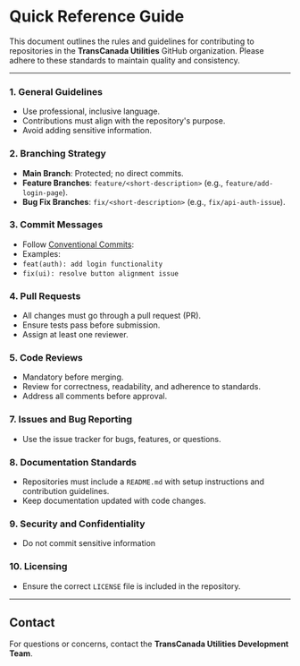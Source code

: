 # **Quick Reference Guide**

This document outlines the rules and guidelines for contributing to repositories in the **TransCanada Utilities** GitHub organization. Please adhere to these standards to maintain quality and consistency.

---

### **1. General Guidelines**
- Use professional, inclusive language.
- Contributions must align with the repository's purpose.
- Avoid adding sensitive information.

### **2. Branching Strategy**
- **Main Branch**: Protected; no direct commits.
- **Feature Branches**: `feature/<short-description>` (e.g., `feature/add-login-page`).
- **Bug Fix Branches**: `fix/<short-description>` (e.g., `fix/api-auth-issue`).

### **3. Commit Messages**
- Follow [Conventional Commits](https://www.conventionalcommits.org/):
- Examples:
- `feat(auth): add login functionality`
- `fix(ui): resolve button alignment issue`

### **4. Pull Requests**
- All changes must go through a pull request (PR).
- Ensure tests pass before submission.
- Assign at least one reviewer.

### **5. Code Reviews**
- Mandatory before merging.
- Review for correctness, readability, and adherence to standards.
- Address all comments before approval.

### **7. Issues and Bug Reporting**
- Use the issue tracker for bugs, features, or questions.

### **8. Documentation Standards**
- Repositories must include a `README.md` with setup instructions and contribution guidelines.
- Keep documentation updated with code changes.

### **9. Security and Confidentiality**
- Do not commit sensitive information

### **10. Licensing**
- Ensure the correct `LICENSE` file is included in the repository.

---

## **Contact**
For questions or concerns, contact the **TransCanada Utilities Development Team**.
